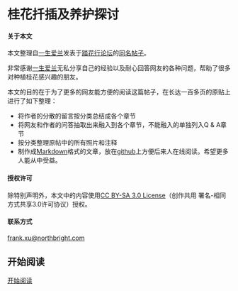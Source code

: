 
# 桂花扦插及养护探讨

#### 关于本文

本文整理自[一生爱兰](http://www.tahua.net/home.php?mod=space&uid=105352)发表于[踏花行论坛](http://www.tahua.net/)的[同名帖子](http://www.tahua.net/thread-189291-1-1.html)。

非常感谢[一生爱兰](http://www.tahua.net/home.php?mod=space&uid=105352)无私分享自己的经验以及耐心回答网友的各种问题，帮助了很多对种植桂花感兴趣的朋友。

本文的目的在于为了更多的网友能方便的阅读这篇帖子，在长达一百多页的原贴上进行了如下整理：

* 将作者的分散的留言按分类总结成各个章节
* 将网友和作者的问答抽取出来融入到各个章节，不能融入的单独列入Q & A章节
* 按分类整理原帖中的所有照片和注释
* 制作成[Markdown](http://daringfireball.net/projects/markdown/)格式的文章，放在[github](https://github.com/)上方便后来人在线阅读。希望更多人能从中受益。

#### 授权许可  
除特别声明外，本文中的内容使用[CC BY-SA 3.0 License](http://creativecommons.org/licenses/by-sa/3.0/)（创作共用 署名-相同方式共享3.0许可协议）授权。

#### 联系方式  
frank.xu@northbright.com

## 开始阅读

[开始阅读](list.md)
